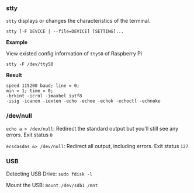 ### stty

``stty`` displays or changes the characteristics of the terminal.

```
stty [-F DEVICE | --file=DEVICE] [SETTING]...
```

**Example**

View existed config information of ``ttyS0`` of Raspberry Pi

```
stty -F /dev/ttyS0
```

**Result**

```
speed 115200 baud; line = 0;
min = 1; time = 0;
-brkint -icrnl -imaxbel iutf8
-isig -icanon -iexten -echo -echoe -echok -echoctl -echnoke
```

### /dev/null

``echo a > /dev/null``: Redirect the standard output but you'll still see any errors. Exit status ``0``

``ecsdasdas &> /dev/null``: Redirect all output, including errors. Exit status ``127``

### USB

Detecting USB Drive: ``sudo fdisk -l``

Mount the USB: ``mount /dev/sdb1 /mnt``